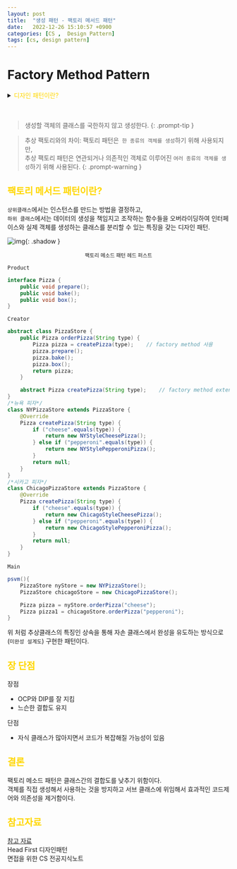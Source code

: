 ```yaml
---
layout: post
title:  "생성 패턴 - 팩토리 메서드 패턴"
date:   2022-12-26 15:10:57 +0900
categories: [CS ,  Design Pattern]
tags: [cs, design pattern]
---
```

# Factory Method Pattern

<details>
<summary><span style="color: gold"> 디자인 패턴이란? </span></summary>
<div markdown="1">
## <span style="color: gold"> 디자인 패턴이란? </span>
- 디자인 패턴은 소프트웨어 공학의 소프트웨어 설계에서 공통으로 발생하는 문제를 자주 쓰이는 설계 방법을 정리한 패턴이다.
- 디자인 패턴을 참고하여 개발하면 효율성과 유지보수성, 운용성이 높아지며, 프로그램 최적화가 된다고 한다.
　 

디자인 패턴을 목적과 범위로 나눌수 있다

|구분|유형|설명|
|:---:|:---:|:---|
| |생성|객체 인스턴스 생성에 관여, 클래스 정의와 객체 생성 방식을 구조화, 캡슐화를 수행|
|목적|구조|더 큰 구조 형성 목적으로 클래스나 객체의 조합을 다루는 패턴|
|    |행위|클래스나 객체들이 상호작용하는 방법과 역할 분담을 다루는 패턴|
|범위|클래스|클래스간 관련성(상속), 컴파일 시 정적으로 결정|
|    |객체|객체 간 관련성을 다루는 패턴, 런타임 시 동적으로 결정|

---
</div>
</details>
  
　　 

> 생성할 객체의 클래스를 국한하지 않고 생성한다.
{: .prompt-tip }


>추상 팩토리와의 차이: 팩토리 패턴은` 한 종류의 객체를 생성`하기 위해 사용되지만,  
>추상 팩토리 패턴은 연관되거나 의존적인 객체로 이루어진 `여러 종류의 객체를 생성`하기 위해 사용된다. 
{: .prompt-warning }


## <span style="color: gold"> 팩토리 메서드 패턴이란? </span> 
`상위클래스`에서는 인스턴스를 만드는 방법을 결정하고,  
`하위 클래스`에서는 데이터의 생성을 책임지고 조작하는 함수들을 오버라이딩하여 인터페이스와 실제 객체를 생성하는 클래스를 분리할 수 있는 특징을 갖는 디자인 패턴.

![img](https://velog.velcdn.com/images%2Fjamieshin%2Fpost%2F715a6f1b-2622-46fa-b945-531f0e5e874d%2Fimage.png){: .shadow }

<center><small> 팩토리 메소드 패턴 헤드 퍼스트 </small></center>

`Product`
```java
interface Pizza {
    public void prepare();
    public void bake();
    public void box();
}
```
`Creator`
```java
abstract class PizzaStore {
    public Pizza orderPizza(String type) {
        Pizza pizza = createPizza(type);    // factory method 사용
        pizza.prepare();
        pizza.bake();
        pizza.box();
        return pizza;
    }

    abstract Pizza createPizza(String type);    // factory method extends하면 필수구현
}
/*뉴욕 피자*/
class NYPizzaStore extends PizzaStore { 
    @Override
    Pizza createPizza(String type) {
        if ("cheese".equals(type)) {
            return new NYStyleCheesePizza();
        } else if ("pepperoni".equals(type)) {
            return new NYStylePepperoniPizza();
        }
        return null;
    }
}
/*시카고 피자*/
class ChicagoPizzaStore extends PizzaStore { 
    @Override
    Pizza createPizza(String type) {
        if ("cheese".equals(type)) {
            return new ChicagoStyleCheesePizza();
        } else if ("pepperoni".equals(type)) {
            return new ChicagoStylePepperoniPizza();
        }
        return null;
    }
}
```
`Main`
```java
psvm(){
    PizzaStore nyStore = new NYPizzaStore();
    PizzaStore chicagoStore = new ChicagoPizzaStore();

    Pizza pizza = nyStore.orderPizza("cheese");
    Pizza pizza1 = chicagoStore.orderPizza("pepperoni");
}
```
 위 처럼 추상클래스의 특징인 상속을 통해 자손 클래스에서 완성을 유도하는 방식으로(`미완성 설계도`) 구현한 패턴이다.

## <span style="color: gold"> 장 단점 </span>
장점  
- OCP와 DIP를 잘 지킴
- 느슨한 결합도 유지

단점
- 자식 클래스가 많아지면서 코드가 복잡해질 가능성이 있음

## <span style="color: gold"> 결론 </span>
팩토리 메소드 패턴은 클래스간의 결합도를 낮추기 위함이다.  
객체를 직접 생성해서 사용하는 것을 방지하고 서브 클래스에 위임해서 효과적인 코드제어와 의존성을 제거함이다.

## <span style="color: gold"> 참고자료 </span>
[참고 자료](https://refactoring.guru/ko/design-patterns/factory-method)   
Head First 디자인패턴  
면접을 위한 CS 전공지식노트